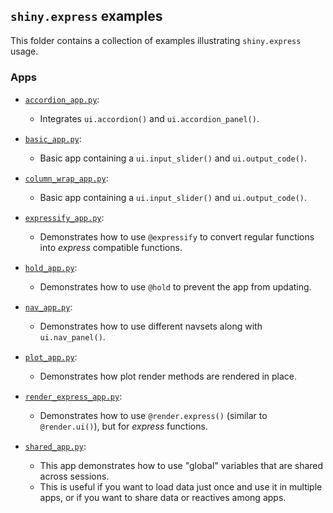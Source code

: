 ## `shiny.express` examples

This folder contains a collection of examples illustrating `shiny.express` usage.

### Apps

* [`accordion_app.py`](accordion_app.py): <a href='https://connect.posit.cloud/publish?framework=shiny&sourceRepositoryURL=https%3A%2F%2Fgithub.com%2Fposit-dev%2Fpy-shiny&sourceRef=main&sourceRefType=branch&primaryFile=examples%2Fexpress%2Faccordion_app.py&pythonVersion=3.11'><img src='https://cdn.connect.posit.cloud/assets/deploy-to-connect-blue.svg' height="15px" /></a>
  * Integrates `ui.accordion()` and `ui.accordion_panel()`.

* [`basic_app.py`](basic_app.py): <a href='https://connect.posit.cloud/publish?framework=shiny&sourceRepositoryURL=https%3A%2F%2Fgithub.com%2Fposit-dev%2Fpy-shiny&sourceRef=main&sourceRefType=branch&primaryFile=examples%2Fexpress%2Fbasic_app.py&pythonVersion=3.11'><img src='https://cdn.connect.posit.cloud/assets/deploy-to-connect-blue.svg' height="15px" /></a>
  * Basic app containing a `ui.input_slider()` and `ui.output_code()`.

* [`column_wrap_app.py`](basic_app.py): <a href='https://connect.posit.cloud/publish?framework=shiny&sourceRepositoryURL=https%3A%2F%2Fgithub.com%2Fposit-dev%2Fpy-shiny&sourceRef=main&sourceRefType=branch&primaryFile=examples%2Fexpress%2Fbasic_app.py&pythonVersion=3.11'><img src='https://cdn.connect.posit.cloud/assets/deploy-to-connect-blue.svg' height="15px" /></a>
  * Basic app containing a `ui.input_slider()` and `ui.output_code()`.

* [`expressify_app.py`](expressify_app.py): <a href='https://connect.posit.cloud/publish?framework=shiny&sourceRepositoryURL=https%3A%2F%2Fgithub.com%2Fposit-dev%2Fpy-shiny&sourceRef=main&sourceRefType=branch&primaryFile=examples%2Fexpress%2Fexpressify_app.py&pythonVersion=3.11'><img src='https://cdn.connect.posit.cloud/assets/deploy-to-connect-blue.svg' height="15px" /></a>
  * Demonstrates how to use `@expressify` to convert regular functions into _express_ compatible functions.

* [`hold_app.py`](hold_app.py): <a href='https://connect.posit.cloud/publish?framework=shiny&sourceRepositoryURL=https%3A%2F%2Fgithub.com%2Fposit-dev%2Fpy-shiny&sourceRef=main&sourceRefType=branch&primaryFile=examples%2Fexpress%2Fhold_app.py&pythonVersion=3.11'><img src='https://cdn.connect.posit.cloud/assets/deploy-to-connect-blue.svg' height="15px" /></a>
  * Demonstrates how to use `@hold` to prevent the app from updating.

* [`nav_app.py`](nav_app.py): <a href='https://connect.posit.cloud/publish?framework=shiny&sourceRepositoryURL=https%3A%2F%2Fgithub.com%2Fposit-dev%2Fpy-shiny&sourceRef=main&sourceRefType=branch&primaryFile=examples%2Fexpress%2Fnav_app.py&pythonVersion=3.11'><img src='https://cdn.connect.posit.cloud/assets/deploy-to-connect-blue.svg' height="15px" /></a>
  * Demonstrates how to use different navsets along with `ui.nav_panel()`.

* [`plot_app.py`](plot_app.py): <a href='https://connect.posit.cloud/publish?framework=shiny&sourceRepositoryURL=https%3A%2F%2Fgithub.com%2Fposit-dev%2Fpy-shiny&sourceRef=main&sourceRefType=branch&primaryFile=examples%2Fexpress%2Fplot_app.py&pythonVersion=3.11'><img src='https://cdn.connect.posit.cloud/assets/deploy-to-connect-blue.svg' height="15px" /></a>
  * Demonstrates how plot render methods are rendered in place.

* [`render_express_app.py`](render_express_app.py): <a href='https://connect.posit.cloud/publish?framework=shiny&sourceRepositoryURL=https%3A%2F%2Fgithub.com%2Fposit-dev%2Fpy-shiny&sourceRef=main&sourceRefType=branch&primaryFile=examples%2Fexpress%2Frender_express_app.py&pythonVersion=3.11'><img src='https://cdn.connect.posit.cloud/assets/deploy-to-connect-blue.svg' height="15px" /></a>
  * Demonstrates how to use `@render.express()` (similar to `@render.ui()`), but for _express_ functions.

* [`shared_app.py`](shared_app.py): <a href='https://connect.posit.cloud/publish?framework=shiny&sourceRepositoryURL=https%3A%2F%2Fgithub.com%2Fposit-dev%2Fpy-shiny&sourceRef=main&sourceRefType=branch&primaryFile=examples%2Fexpress%2Fshared_app.py&pythonVersion=3.11'><img src='https://cdn.connect.posit.cloud/assets/deploy-to-connect-blue.svg' height="15px" /></a>
  * This app demonstrates how to use "global" variables that are shared across sessions.
  * This is useful if you want to load data just once and use it in multiple apps, or if you want to share data or reactives among apps.
